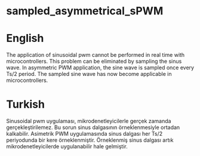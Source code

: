 # sampled_asymmetrical_sPWM
# English
The application of sinusoidal pwm cannot be performed in real time with microcontrollers. This problem can be eliminated by sampling the sinus wave. In asymmetric PWM application, the sine wave is sampled once every Ts/2 period. The sampled sine wave has now become applicable in microcontrollers.

# Turkish
Sinusoidal pwm uygulaması, mikrodenetleyicilerle gerçek zamanda gerçekleştirilemez. Bu sorun sinus dalgasının örneklenmesiyle ortadan kalkabilir. Asimetrik PWM uygulamasında sinus dalgası her Ts/2 periyodunda bir kere örneklenmiştir. Örneklenmiş sinus dalgası artık mikrodenetleyicilerde uygulanabilir hale gelmiştir.
